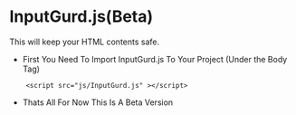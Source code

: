 # InputGurd.js(Beta)
This will keep your HTML contents safe.
* First You Need To Import InputGurd.js To Your Project (Under the Body Tag)

```
    <script src="js/InputGurd.js" ></script>
```

* Thats All For Now
This Is A Beta Version
